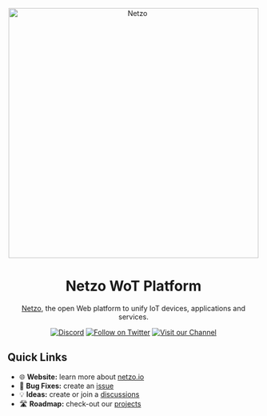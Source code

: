 <p align="center">
  <a href="https://netzo.io" rel="noopener" target="_blank">
    <img width="500" src="https://imagedelivery.net/ueE2deJ7Yq2Fp-coYWU15g/0376a270-206b-4695-7df3-cec789fc7300/public" alt="Netzo" />
  </a>
</p>

<h1 align="center">Netzo WoT Platform</h1>

<p align="center">
  <a href="https://app.netzo.io" target="_blank">Netzo</a>, the open Web platform to unify IoT devices, applications and services.
</p>
  
<div align="center">
  
[![Discord](https://discord.com/api/guilds/790465167523577887/widget.png)](https://discord.gg/6wQRmrcPXp)
[![Follow on Twitter](https://img.shields.io/twitter/follow/netzoio.svg?label=follow+netzoio)](https://twitter.com/netzoio)
[![Visit our Channel](https://img.shields.io/youtube/channel/views/UCHFSTwM7-ZjeJRI0RwtlFmg)](https://www.youtube.com/channel/UCHFSTwM7-ZjeJRI0RwtlFmg)
</div>

## Quick Links
- 🌐 **Website:** learn more about [netzo.io](https://netzoio.io)
- 🐛 **Bug Fixes:** create an [issue](https://github.com/netzoio/netzo/issues)
- 💡 **Ideas:** create or join a [discussions](https://github.com/netzoio/netzo/discussions)
- 🛣️ **Roadmap:** check-out our [projects](https://github.com/netzoio/netzo/projects)
